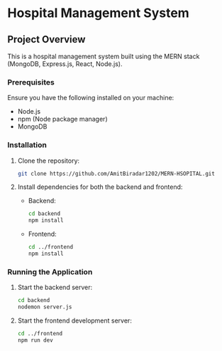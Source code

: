 # Hospital Management System

## Project Overview

This is a hospital management system built using the MERN stack (MongoDB, Express.js, React, Node.js). 

### Prerequisites

Ensure you have the following installed on your machine:
- Node.js
- npm (Node package manager)
- MongoDB

### Installation

1. Clone the repository:
    ```bash
    git clone https://github.com/AmitBiradar1202/MERN-HSOPITAL.git
 
    ```

2. Install dependencies for both the backend and frontend:

    - Backend:
      ```bash
      cd backend
      npm install
      ```

    - Frontend:
      ```bash
      cd ../frontend
      npm install
      ```

### Running the Application

1. Start the backend server:

    ```bash
    cd backend
    nodemon server.js
    ```

2. Start the frontend development server:

    ```bash
    cd ../frontend
    npm run dev
    ```


